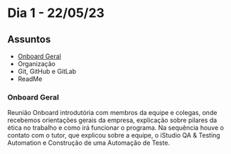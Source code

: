 # Dia 1 - 22/05/23

## Assuntos
- [Onboard Geral]()
- Organização
- Git, GitHub e GitLab
- ReadMe

### Onboard Geral
Reunião Onboard introdutória com membros da equipe e colegas, onde recebemos orientações gerais da empresa, explicação sobre pilares da ética no trabalho e como irá funcionar o programa. Na sequência houve o contato com o tutor, que explicou sobre a equipe, o iStudio QA & Testing Automation e Construção de uma Automação de Teste.
